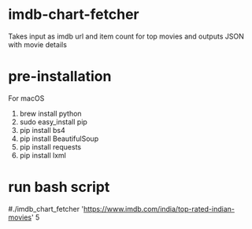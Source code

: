 # imdb-chart-fetcher
Takes input as imdb url and item count for top movies and outputs JSON with movie details

# pre-installation

For macOS
1. brew install python
2. sudo easy_install pip
3. pip install bs4
4. pip install BeautifulSoup
5. pip install requests
6. pip install lxml

# run bash script
#./imdb_chart_fetcher 'https://www.imdb.com/india/top-rated-indian-movies' 5
